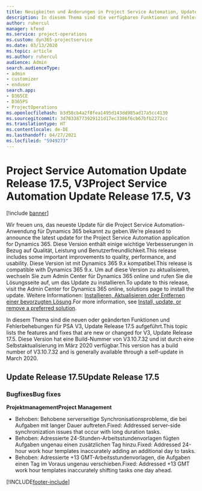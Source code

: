 ```yaml
---
title: Neuigkeiten und Änderungen in Project Service Automation, Update Release 17.5, Hotfix, V3
description: In diesem Thema sind die verfügbaren Funktionen und Fehlerbehebungen für Project Service Automation Update Release 17.5, V3 aufgeführt.
author: ruhercul
manager: kfend
ms.service: project-operations
ms.custom: dyn365-projectservice
ms.date: 03/13/2020
ms.topic: article
ms.author: ruhercul
audience: Admin
search.audienceType:
- admin
- customizer
- enduser
search.app:
- D365CE
- D365PS
- ProjectOperations
ms.openlocfilehash: b3d58cb4a2f8fea1495d143dd985ad17a5cc4130
ms.sourcegitcommit: 3d78338773929121d17ec3386f6cb67bfb2272cc
ms.translationtype: HT
ms.contentlocale: de-DE
ms.lasthandoff: 04/27/2021
ms.locfileid: "5949273"
---
```

# <a name="project-service-automation-update-release-175-v3"></a><span data-ttu-id="02465-103">Project Service Automation Update Release 17.5, V3</span><span class="sxs-lookup"><span data-stu-id="02465-103">Project Service Automation Update Release 17.5, V3</span></span>

[!include [banner](../includes/psa-now-project-operations.md)]

<span data-ttu-id="02465-104">Wir freuen uns, das neueste Update für die Project Service Automation-Anwendung für Dynamics 365 bekannt zu geben.</span><span class="sxs-lookup"><span data-stu-id="02465-104">We’re pleased to announce the latest update for the Project Service Automation application for Dynamics 365.</span></span> <span data-ttu-id="02465-105">Diese Version enthält einige wichtige Verbesserungen in Bezug auf Qualität, Leistung und Benutzerfreundlichkeit.</span><span class="sxs-lookup"><span data-stu-id="02465-105">This release includes some important improvements to quality, performance, and usability.</span></span>  <span data-ttu-id="02465-106">Diese Version ist mit Dynamics 365 9.x kompatibel.</span><span class="sxs-lookup"><span data-stu-id="02465-106">This release is compatible with Dynamics 365 9.x.</span></span> <span data-ttu-id="02465-107">Um auf diese Version zu aktualisieren, wechseln Sie zum Admin Center für Dynamics 365 online und rufen Sie die Lösungsseite auf, um das Update zu installieren.</span><span class="sxs-lookup"><span data-stu-id="02465-107">To update to this release, visit the Admin Center for Dynamics 365 online, solutions page to install the update.</span></span> <span data-ttu-id="02465-108">Weitere Informationen: [Installieren, Aktualisieren oder Entfernen einer bevorzugten Lösung](/power-platform/admin/install-remove-preferred-solution).</span><span class="sxs-lookup"><span data-stu-id="02465-108">For more information, see [Install, update, or remove a preferred solution](/power-platform/admin/install-remove-preferred-solution).</span></span>

<span data-ttu-id="02465-109">In diesem Thema sind die neuen oder geänderten Funktionen und Fehlerbehebungen für PSA V3, Update Release 17.5 aufgeführt.</span><span class="sxs-lookup"><span data-stu-id="02465-109">This topic lists the features and fixes that are new or changed for V3, Update Release 17.5.</span></span> <span data-ttu-id="02465-110">Diese Version hat eine Build-Nummer von V3.10.7.32 und ist durch eine Selbstaktualisierung im März 2020 verfügbar.</span><span class="sxs-lookup"><span data-stu-id="02465-110">This version has a build number of V3.10.7.32 and is generally available through a self-update in March 2020.</span></span>


## <a name="update-release-175"></a><span data-ttu-id="02465-111">Update Release 17.5</span><span class="sxs-lookup"><span data-stu-id="02465-111">Update Release 17.5</span></span>

### <a name="bug-fixes"></a><span data-ttu-id="02465-112">Bugfixes</span><span class="sxs-lookup"><span data-stu-id="02465-112">Bug fixes</span></span>


<span data-ttu-id="02465-113">**Projektmanagement**</span><span class="sxs-lookup"><span data-stu-id="02465-113">**Project Management**</span></span>

- <span data-ttu-id="02465-114">Behoben: Behobene serverseitige Synchronisationsprobleme, die bei Aufgaben mit langer Dauer auftreten.</span><span class="sxs-lookup"><span data-stu-id="02465-114">Fixed: Addressed server-side synchronization issues that occur with long duration tasks.</span></span>
- <span data-ttu-id="02465-115">Behoben: Adressierte 24-Stunden-Arbeitsstundenvorlagen fügten Aufgaben ungenau einen zusätzlichen Tag hinzu.</span><span class="sxs-lookup"><span data-stu-id="02465-115">Fixed: Addressed 24-hour work hour templates inaccurately adding an additional day to tasks.</span></span>
- <span data-ttu-id="02465-116">Behoben: Adressierte +13 GMT-Arbeitsstundenvorlagen, die Aufgaben einen Tag im Voraus ungenau verschieben.</span><span class="sxs-lookup"><span data-stu-id="02465-116">Fixed: Addressed +13 GMT work hour templates inaccurately shifting tasks one day ahead.</span></span>



[!INCLUDE[footer-include](../includes/footer-banner.md)]